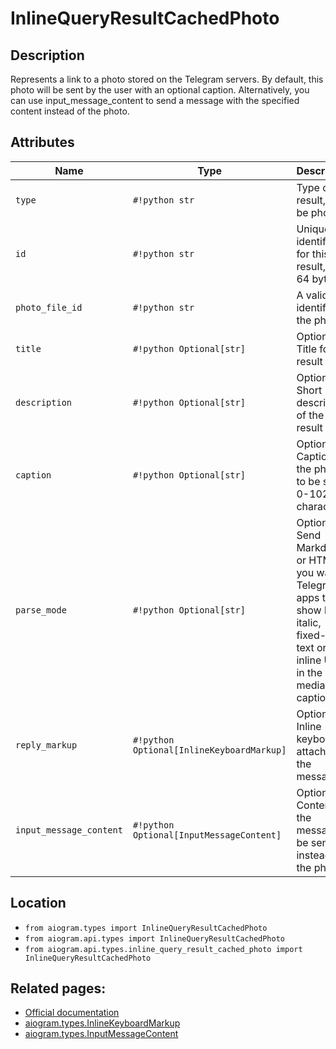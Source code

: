# InlineQueryResultCachedPhoto

## Description

Represents a link to a photo stored on the Telegram servers. By default, this photo will be sent by the user with an optional caption. Alternatively, you can use input_message_content to send a message with the specified content instead of the photo.


## Attributes

| Name | Type | Description |
| - | - | - |
| `type` | `#!python str` | Type of the result, must be photo |
| `id` | `#!python str` | Unique identifier for this result, 1-64 bytes |
| `photo_file_id` | `#!python str` | A valid file identifier of the photo |
| `title` | `#!python Optional[str]` | Optional. Title for the result |
| `description` | `#!python Optional[str]` | Optional. Short description of the result |
| `caption` | `#!python Optional[str]` | Optional. Caption of the photo to be sent, 0-1024 characters |
| `parse_mode` | `#!python Optional[str]` | Optional. Send Markdown or HTML, if you want Telegram apps to show bold, italic, fixed-width text or inline URLs in the media caption. |
| `reply_markup` | `#!python Optional[InlineKeyboardMarkup]` | Optional. Inline keyboard attached to the message |
| `input_message_content` | `#!python Optional[InputMessageContent]` | Optional. Content of the message to be sent instead of the photo |



## Location

- `from aiogram.types import InlineQueryResultCachedPhoto`
- `from aiogram.api.types import InlineQueryResultCachedPhoto`
- `from aiogram.api.types.inline_query_result_cached_photo import InlineQueryResultCachedPhoto`

## Related pages:

- [Official documentation](https://core.telegram.org/bots/api#inlinequeryresultcachedphoto)
- [aiogram.types.InlineKeyboardMarkup](../types/inline_keyboard_markup.md)
- [aiogram.types.InputMessageContent](../types/input_message_content.md)
